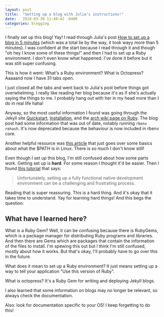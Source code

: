 ```yaml
---
layout: post
title:  "Setting up a blog with Julia's instructions!"
date:   2019-03-30 11:49:42 -0400
categories: blogging
---
```


I finally set up this blog! Yay! I read through Julia's post [How to set up a
blog in 5 minutes][julia-blog-post] (which was a total lie by the way, it took
wayy more than 5 minutes). I was confident at the start because I read through
it and though "oh hey I know some of these things!" and then I had to set up a
Ruby environment. I don't even know what happened. I've done it before but it
was still super confusing.

This is how it went: What's a Ruby environment? What is Octopress? Aaaaand now I
have 31 tabs open.

I just closed all the tabs and went back to Julia's post before things got
overwhelming. I really like reading her blog because it's as if she's actually
saying the things to me. I probably hang out with her in my head more than I do
in real life haha! 

Anyway, so the most useful information I found was going through the Jekyll site
[Quickstart][jekyll-quick-start], [Installation][jekyll-ruby-installation], and
the [arch wiki page on Ruby][archwiki-ruby]. The blog post had some information
that was out of date, notably running `rbenv rehash`. It's now deprecated
because the behaviour is now included in rbenv core.

Another helpful resource was [this article][linux-path] that just goes over
some basics about what the $PATH is in Linux. There is so much I don't know
still!

Even though I set up this blog, I'm still confused about how some parts work.
Getting set up is **hard**. For some reason I thought it'd be easier. Then I
found [this tutorial][dev-environments] that says: 
> Unfortunately, setting up a fully functional native development environment
> can be a challenging and frustrating process.

Reading that is super reassuring. This is a hard thing. And it's okay that it
takes time to understand. Yay for learning hard things! And this begs the
question: 

## What have I learned here?

What is a Ruby Gem? Well, it can be confusing because there is RubyGems, which
is a package manager for distributing Ruby programs and libraries. And then
there are Gems which are packages that contain the information of the files to
install. I'm spewing this out but I think I'm still confused, mostly about how
it works. But that's okay, I'll probably have to go over this in the future.

What does it mean to set up a Ruby environment? It just means setting up a way
to tell your application "Use this version of Ruby".

What is octopress? It's a Ruby Gem for writing and deploying Jekyll blogs.

I also learned that some information on blogs may no longer be relevant, so
always check the documentation.

Also: look for documentation specific to your OS! I keep forgetting to do this!

[julia-blog-post]: http://jvns.ca/blog/2014/10/08/how-to-set-up-a-blog-in-5-minutes/
[jekyll-quick-start]: https://jekyllrb.com/docs/
[jekyll-ruby-installation]: https://jekyllrb.com/docs/installation/
[archwiki-ruby]: https://wiki.archlinux.org/index.php/ruby
[linux-path]: https://opensource.com/article/17/6/set-path-linux
[dev-environments]: https://www.learnenough.com/dev-environment-tutorial
